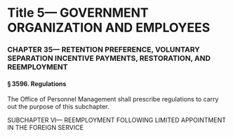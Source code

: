 
# Title 5— GOVERNMENT ORGANIZATION AND EMPLOYEES
### CHAPTER 35— RETENTION PREFERENCE, VOLUNTARY SEPARATION INCENTIVE PAYMENTS, RESTORATION, AND REEMPLOYMENT
#### § 3596. Regulations

The Office of Personnel Management shall prescribe regulations to carry out the purpose of this subchapter.

SUBCHAPTER VI— REEMPLOYMENT FOLLOWING LIMITED APPOINTMENT IN THE FOREIGN SERVICE
